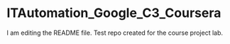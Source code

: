 # ITAutomation_Google_C3_Coursera

I am editing the README file. Test repo created for the course project lab.
